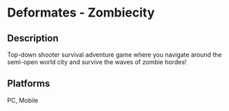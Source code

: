 # Deformates - Zombiecity

## Description

Top-down shooter survival adventure game where you navigate around the semi-open world city and survive the waves of zombie hordes!

## Platforms

PC, Mobile
